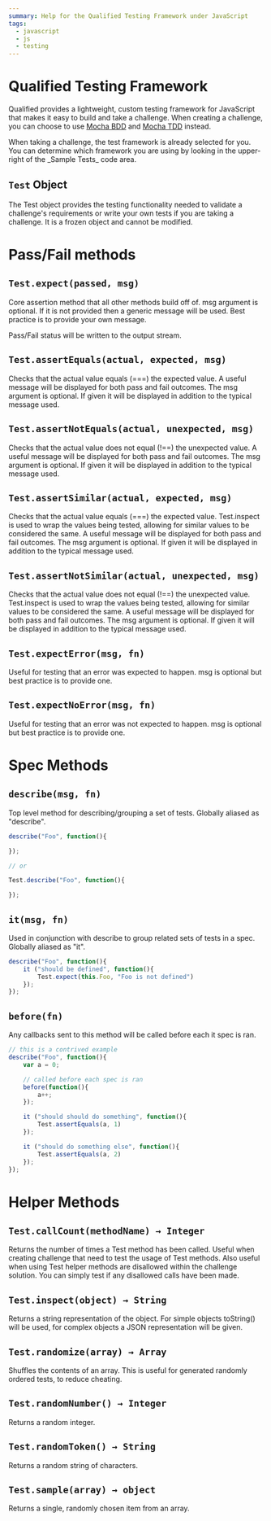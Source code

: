 ```yaml
---
summary: Help for the Qualified Testing Framework under JavaScript
tags:
  - javascript
  - js
  - testing
---
```


# Qualified Testing Framework

Qualified provides a lightweight, custom testing framework for JavaScript that makes it easy to build and take a challenge.  When creating a challenge, you can choose to use [Mocha BDD](/reference/languages/javascript/mocha_bdd) and [Mocha TDD](/reference/languages/javascript/mocha_tdd) instead.

<div class="note-box">
When taking a challenge, the test framework is already selected for you.  You can determine which framework you are using by looking in the upper-right of the _Sample Tests_ code area.
</div>

## `Test` Object

The Test object provides the testing functionality needed to validate a challenge's requirements or write your own tests if you are taking a challenge. It is a frozen object and cannot be modified.

# Pass/Fail methods

## `Test.expect(passed, msg)`

Core assertion method that all other methods build off of. msg argument is optional. If it is not provided then a generic message will be used. Best practice is to provide your own message.

Pass/Fail status will be written to the output stream.

## `Test.assertEquals(actual, expected, msg)`

Checks that the actual value equals (===) the expected value. A useful message will be displayed for both pass and fail outcomes. The msg argument is optional. If given it will be displayed in addition to the typical message used.

## `Test.assertNotEquals(actual, unexpected, msg)`

Checks that the actual value does not equal (!==) the unexpected value. A useful message will be displayed for both pass and fail outcomes. The msg argument is optional. If given it will be displayed in addition to the typical message used.

## `Test.assertSimilar(actual, expected, msg)`

Checks that the actual value equals (===) the expected value. Test.inspect is used to wrap the values being tested, allowing for similar values to be considered the same. A useful message will be displayed for both pass and fail outcomes. The msg argument is optional. If given it will be displayed in addition to the typical message used.

## `Test.assertNotSimilar(actual, unexpected, msg)`

Checks that the actual value does not equal (!==) the unexpected value. Test.inspect is used to wrap the values being tested, allowing for similar values to be considered the same. A useful message will be displayed for both pass and fail outcomes. The msg argument is optional. If given it will be displayed in addition to the typical message used.

## `Test.expectError(msg, fn)`

Useful for testing that an error was expected to happen. msg is optional but best practice is to provide one.

## `Test.expectNoError(msg, fn)`

Useful for testing that an error was not expected to happen. msg is optional but best practice is to provide one.

# Spec Methods

## `describe(msg, fn)`

Top level method for describing/grouping a set of tests. Globally aliased as "describe".

```js
describe("Foo", function(){

});

// or

Test.describe("Foo", function(){

});
```

## `it(msg, fn)`

Used in conjunction with describe to group related sets of tests in a spec. Globally aliased as "it".

```js
describe("Foo", function(){
    it ("should be defined", function(){
        Test.expect(this.Foo, "Foo is not defined")
    });
});
```

## `before(fn)`

Any callbacks sent to this method will be called before each it spec is ran.

```js
// this is a contrived example
describe("Foo", function(){
    var a = 0;

    // called before each spec is ran
    before(function(){
        a++;
    });

    it ("should should do something", function(){
        Test.assertEquals(a, 1)
    });

    it ("should do something else", function(){
        Test.assertEquals(a, 2)
    });
});
```

# Helper Methods

## `Test.callCount(methodName) → Integer`

Returns the number of times a Test method has been called. Useful when creating challenge that need to test the usage of Test methods. Also useful when using Test helper methods are disallowed within the challenge solution. You can simply test if any disallowed calls have been made.

## `Test.inspect(object) → String`

Returns a string representation of the object. For simple objects toString() will be used, for complex objects a JSON representation will be given.

## `Test.randomize(array) → Array`

Shuffles the contents of an array.  This is useful for generated randomly ordered tests, to reduce cheating.

## `Test.randomNumber() → Integer`

Returns a random integer.

## `Test.randomToken() → String`

Returns a random string of characters.

## `Test.sample(array) → object`

Returns a single, randomly chosen item from an array.
